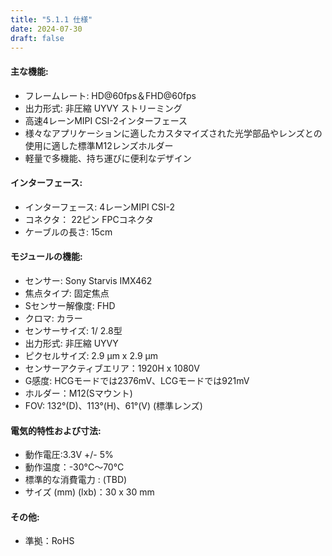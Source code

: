 ```yaml
---
title: "5.1.1 仕様"
date: 2024-07-30
draft: false
---
```


#### 主な機能:
* フレームレート: HD@60fps＆FHD@60fps
* 出力形式: 非圧縮 UYVY ストリーミング
* 高速4レーンMIPI CSI-2インターフェース
* 様々なアプリケーションに適したカスタマイズされた光学部品やレンズとの使用に適した標準M12レンズホルダー
* 軽量で多機能、持ち運びに便利なデザイン
#### インターフェース:
* インターフェース: 4レーンMIPI CSI-2
* コネクタ： 22ピン FPCコネクタ
* ケーブルの長さ: 15cm
#### モジュールの機能:
* センサー: Sony Starvis IMX462
* 焦点タイプ: 固定焦点
* Sセンサー解像度: FHD
* クロマ: カラー
* センサーサイズ: 1/ 2.8型
* 出力形式: 非圧縮 UYVY
* ピクセルサイズ: 2.9 μm x 2.9 μm
* センサーアクティブエリア：1920H x 1080V
* G感度: HCGモードでは2376mV、LCGモードでは921mV
* ホルダー：M12(Sマウント)
* FOV: 132°(D)、113°(H)、61°(V) (標準レンズ)
#### 電気的特性および寸法:
* 動作電圧:3.3V +/- 5%
* 動作温度：-30°C～70°C
* 標準的な消費電力 : (TBD)
* サイズ (mm) (lxb)：30 x 30 mm
#### その他:
* 準拠：RoHS